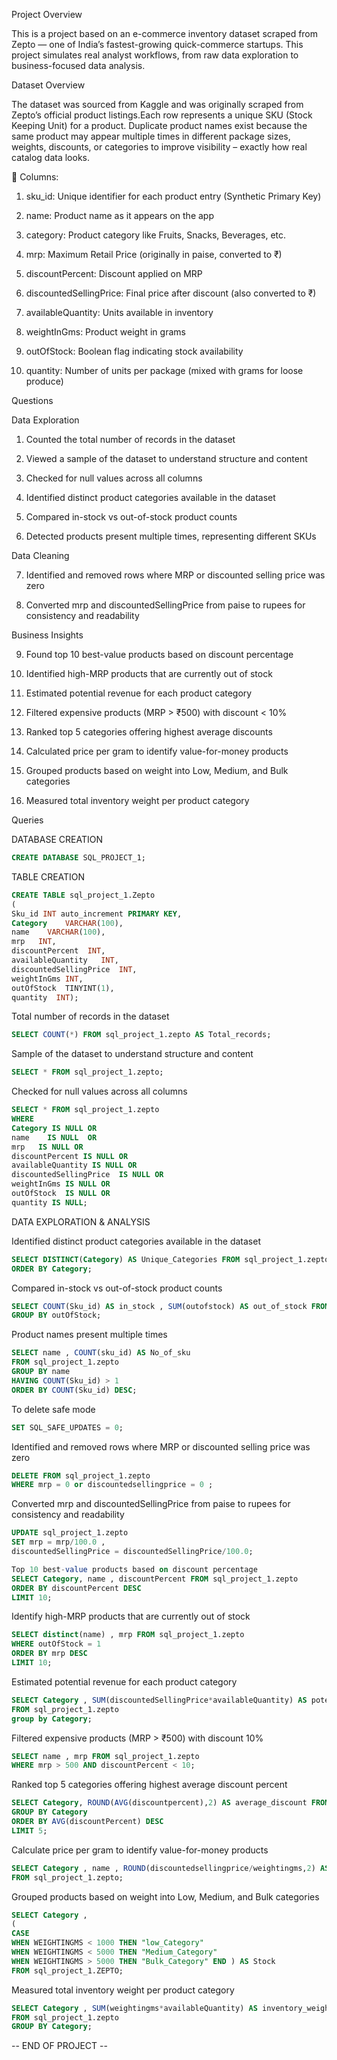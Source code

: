 Project Overview 

This is a project based on an e-commerce inventory dataset scraped from Zepto — one of India’s fastest-growing quick-commerce startups. This project simulates real analyst workflows, from raw data exploration to business-focused data analysis.

Dataset Overview

The dataset was sourced from Kaggle and was originally scraped from Zepto’s official product listings.Each row represents a unique SKU (Stock Keeping Unit) for a product. Duplicate product names exist because the same product may appear multiple times in different package sizes, weights, discounts, or categories to improve visibility – exactly how real catalog data looks.


🧾 Columns:

1. sku_id: Unique identifier for each product entry (Synthetic Primary Key)

2. name: Product name as it appears on the app

3. category: Product category like Fruits, Snacks, Beverages, etc.

4. mrp: Maximum Retail Price (originally in paise, converted to ₹)

5. discountPercent: Discount applied on MRP

6. discountedSellingPrice: Final price after discount (also converted to ₹)

7. availableQuantity: Units available in inventory

8. weightInGms: Product weight in grams

9. outOfStock: Boolean flag indicating stock availability

10. quantity: Number of units per package (mixed with grams for loose produce)


Questions 



Data Exploration


1. Counted the total number of records in the dataset

2. Viewed a sample of the dataset to understand structure and content

3. Checked for null values across all columns

4. Identified distinct product categories available in the dataset

5. Compared in-stock vs out-of-stock product counts

6. Detected products present multiple times, representing different SKUs

 Data Cleaning

 
7. Identified and removed rows where MRP or discounted selling price was zero

8. Converted mrp and discountedSellingPrice from paise to rupees for consistency and readability

Business Insights


9. Found top 10 best-value products based on discount percentage

10. Identified high-MRP products that are currently out of stock

11. Estimated potential revenue for each product category

12. Filtered expensive products (MRP > ₹500) with discount < 10%

13. Ranked top 5 categories offering highest average discounts

14. Calculated price per gram to identify value-for-money products

15. Grouped products based on weight into Low, Medium, and Bulk categories

16. Measured total inventory weight per product category


Queries 



DATABASE CREATION 
```sql
CREATE DATABASE SQL_PROJECT_1;
```

TABLE CREATION
```sql
CREATE TABLE sql_project_1.Zepto
(
Sku_id INT auto_increment PRIMARY KEY,
Category	VARCHAR(100),
name	VARCHAR(100),
mrp	  INT,
discountPercent	 INT,
availableQuantity	INT,
discountedSellingPrice	INT,
weightInGms	INT,
outOfStock	TINYINT(1),
quantity  INT);
```

Total number of records in the dataset
```sql
SELECT COUNT(*) FROM sql_project_1.zepto AS Total_records;
```

Sample of the dataset to understand structure and content
```sql
SELECT * FROM sql_project_1.zepto;
```

Checked for null values across all columns
```sql
SELECT * FROM sql_project_1.zepto
WHERE 
Category IS NULL OR	
name	IS NULL  OR
mrp	  IS NULL OR
discountPercent	IS NULL OR
availableQuantity IS NULL OR
discountedSellingPrice	IS NULL OR
weightInGms	IS NULL OR
outOfStock	IS NULL OR
quantity IS NULL;
```

DATA EXPLORATION & ANALYSIS

Identified distinct product categories available in the dataset
```sql
SELECT DISTINCT(Category) AS Unique_Categories FROM sql_project_1.zepto
ORDER BY Category;
```

Compared in-stock vs out-of-stock product counts
```sql
SELECT COUNT(Sku_id) AS in_stock , SUM(outofstock) AS out_of_stock FROM sql_project_1.zepto
GROUP BY outOfStock;
```

Product names present multiple times 
```sql
SELECT name , COUNT(sku_id) AS No_of_sku
FROM sql_project_1.zepto
GROUP BY name 
HAVING COUNT(Sku_id) > 1
ORDER BY COUNT(Sku_id) DESC;
```

To delete safe mode
```sql
SET SQL_SAFE_UPDATES = 0;
```

Identified and removed rows where MRP or discounted selling price was zero
```sql
DELETE FROM sql_project_1.zepto
WHERE mrp = 0 or discountedsellingprice = 0 ;
```

Converted mrp and discountedSellingPrice from paise to rupees for consistency and readability
```sql
UPDATE sql_project_1.zepto
SET mrp = mrp/100.0 , 
discountedSellingPrice = discountedSellingPrice/100.0;
```
```sql
Top 10 best-value products based on discount percentage
SELECT Category, name , discountPercent FROM sql_project_1.zepto 
ORDER BY discountPercent DESC
LIMIT 10;
```

Identify high-MRP products that are currently out of stock
```sql
SELECT distinct(name) , mrp FROM sql_project_1.zepto
WHERE outOfStock = 1
ORDER BY mrp DESC
LIMIT 10;
```

Estimated potential revenue for each product category
```sql
SELECT Category , SUM(discountedSellingPrice*availableQuantity) AS potential_revenue 
FROM sql_project_1.zepto
group by Category;
```

Filtered expensive products (MRP > ₹500) with discount 10%
```sql
SELECT name , mrp FROM sql_project_1.zepto
WHERE mrp > 500 AND discountPercent < 10;
```

Ranked top 5 categories offering highest average discount percent
```sql
SELECT Category, ROUND(AVG(discountpercent),2) AS average_discount FROM sql_project_1.zepto
GROUP BY Category
ORDER BY AVG(discountPercent) DESC
LIMIT 5;
```

Calculate price per gram to identify value-for-money products
```sql
SELECT Category , name , ROUND(discountedsellingprice/weightingms,2) AS Value_for_money_products
FROM sql_project_1.zepto;
```

Grouped products based on weight into Low, Medium, and Bulk categories
```sql
SELECT Category ,
(
CASE 
WHEN WEIGHTINGMS < 1000 THEN "low_Category" 
WHEN WEIGHTINGMS < 5000 THEN "Medium_Category"
WHEN WEIGHTINGMS > 5000 THEN "Bulk_Category" END ) AS Stock 
FROM sql_project_1.ZEPTO;
```

Measured total inventory weight per product category
```sql
SELECT Category , SUM(weightingms*availableQuantity) AS inventory_weight 
FROM sql_project_1.zepto
GROUP BY Category;
```
-- END OF PROJECT --




